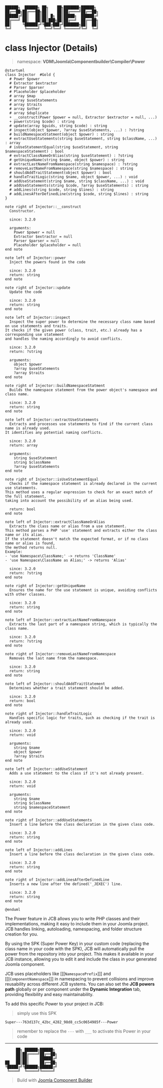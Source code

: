 ```
██████╗  ██████╗ ██╗    ██╗███████╗██████╗
██╔══██╗██╔═══██╗██║    ██║██╔════╝██╔══██╗
██████╔╝██║   ██║██║ █╗ ██║█████╗  ██████╔╝
██╔═══╝ ██║   ██║██║███╗██║██╔══╝  ██╔══██╗
██║     ╚██████╔╝╚███╔███╔╝███████╗██║  ██║
╚═╝      ╚═════╝  ╚══╝╚══╝ ╚══════╝╚═╝  ╚═╝
```
# class Injector (Details)
> namespace: **VDM\Joomla\Componentbuilder\Compiler\Power**

```uml
@startuml
class Injector  #Gold {
  # Power $power
  # Extractor $extractor
  # Parser $parser
  # Placeholder $placeholder
  # array $map
  # array $useStatements
  # array $traits
  # array $other
  # array $duplicate
  + __construct(Power $power = null, Extractor $extractor = null, ...)
  + power(string $code) : string
  # update(array $guids, string $code) : string
  # inspect(object $power, ?array $useStatements, ...) : ?string
  # buildNamespaceStatment(object $power) : string
  # extractUseStatements(string $useStatement, string $className, ...) : array
  # isUseStatementEqual(string $useStatement, string $namespaceStatement) : bool
  # extractClassNameOrAlias(string $useStatement) : ?string
  # getUniqueName(string $name, object $power) : string
  # extractLastNameFromNamespace(string $namespace) : ?string
  # removeLastNameFromNamespace(string $namespace) : string
  # shouldAddTraitStatement(object $power) : bool
  # handleTraitLogic(string $name, object $power, ...) : void
  # addUseStatement(string $name, string $className, ...) : void
  # addUseStatements(string $code, ?array $useStatements) : string
  # addLines(string $code, string $lines) : string
  # addLinesAfterDefinedLine(string $code, string $lines) : string
}

note right of Injector::__construct
  Constructor.

  since: 3.2.0
  
  arguments:
    Power $power = null
    Extractor $extractor = null
    Parser $parser = null
    Placeholder $placeholder = null
end note

note left of Injector::power
  Inject the powers found in the code

  since: 3.2.0
  return: string
end note

note right of Injector::update
  Update the code

  since: 3.2.0
  return: string
end note

note left of Injector::inspect
  Inspect the super power to determine the necessary class name based on use statements and traits.
It checks if the given power (class, trait, etc.) already has a corresponding use statement
and handles the naming accordingly to avoid conflicts.

  since: 3.2.0
  return: ?string
  
  arguments:
    object $power
    ?array $useStatements
    ?array $traits
end note

note right of Injector::buildNamespaceStatment
  Builds the namespace statement from the power object's namespace and class name.

  since: 3.2.0
  return: string
end note

note left of Injector::extractUseStatements
  Extracts and processes use statements to find if the current class name is already used.
It identifies any potential naming conflicts.

  since: 3.2.0
  return: array
  
  arguments:
    string $useStatement
    string $className
    ?array $useStatements
end note

note right of Injector::isUseStatementEqual
  Checks if the namespace statement is already declared in the current use statements.
This method uses a regular expression to check for an exact match of the full statement,
taking into account the possibility of an alias being used.

  return: bool
end note

note left of Injector::extractClassNameOrAlias
  Extracts the class name or alias from a use statement.
This method parses a PHP 'use' statement and extracts either the class name or its alias.
If the statement doesn't match the expected format, or if no class name or alias is found,
the method returns null.
Example:
- 'use Namespace\ClassName;' -> returns 'ClassName'
- 'use Namespace\ClassName as Alias;' -> returns 'Alias'

  since: 3.2.0
  return: ?string
end note

note right of Injector::getUniqueName
  Ensures the name for the use statement is unique, avoiding conflicts with other classes.

  since: 3.2.0
  return: string
end note

note left of Injector::extractLastNameFromNamespace
  Extracts the last part of a namespace string, which is typically the class name.

  since: 3.2.0
  return: ?string
end note

note right of Injector::removeLastNameFromNamespace
  Removes the last name from the namespace.

  since: 3.2.0
  return: string
end note

note left of Injector::shouldAddTraitStatement
  Determines whether a trait statement should be added.

  since: 3.2.0
  return: bool
end note

note right of Injector::handleTraitLogic
  Handles specific logic for traits, such as checking if the trait is already used.

  since: 3.2.0
  return: void
  
  arguments:
    string $name
    object $power
    ?array $traits
end note

note left of Injector::addUseStatement
  Adds a use statement to the class if it's not already present.

  since: 3.2.0
  return: void
  
  arguments:
    string $name
    string $className
    string $namespaceStatement
end note

note right of Injector::addUseStatements
  Insert a line before the class declaration in the given class code.

  since: 3.2.0
  return: string
end note

note left of Injector::addLines
  Insert a line before the class declaration in the given class code.

  since: 3.2.0
  return: string
end note

note right of Injector::addLinesAfterDefinedLine
  Inserts a new line after the defined('_JEXEC') line.

  since: 3.2.0
  return: string
end note
 
@enduml
```

The Power feature in JCB allows you to write PHP classes and their implementations, making it easy to include them in your Joomla project. JCB handles linking, autoloading, namespacing, and folder structure creation for you.

By using the SPK (Super Power Key) in your custom code (replacing the class name in your code with the SPK), JCB will automatically pull the power from the repository into your project. This makes it available in your JCB instance, allowing you to edit it and include the class in your generated Joomla component.

JCB uses placeholders like [[[`NamespacePrefix`]]] and [[[`ComponentNamespace`]]] in namespacing to prevent collisions and improve reusability across different JCB systems. You can also set the **JCB powers path** globally or per component under the **Dynamic Integration** tab, providing flexibility and easy maintainability.

To add this specific Power to your project in JCB:

> simply use this SPK
```
Super---763d137c_42bc_4282_98d8_cc5c0654985f---Power
```
> remember to replace the `---` with `___` to activate this Power in your code

---
```
     ██╗ ██████╗██████╗
     ██║██╔════╝██╔══██╗
     ██║██║     ██████╔╝
██   ██║██║     ██╔══██╗
╚█████╔╝╚██████╗██████╔╝
 ╚════╝  ╚═════╝╚═════╝
```
> Build with [Joomla Component Builder](https://git.vdm.dev/joomla/Component-Builder)


